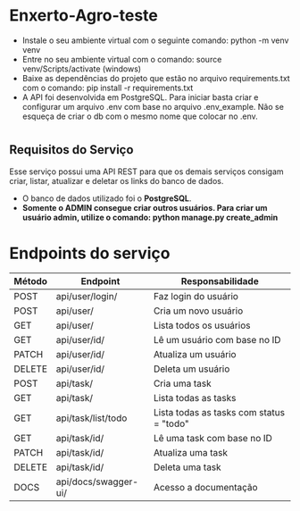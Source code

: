 # Enxerto-Agro-teste

 - Instale o seu ambiente virtual com o seguinte comando: python -m venv venv
 - Entre no seu ambiente virtual com o comando: source venv/Scripts/activate (windows)
 - Baixe as dependências do projeto que estão no arquivo requirements.txt com o comando: pip install -r requirements.txt
 - A API foi desenvolvida em PostgreSQL. Para iniciar basta criar e configurar um arquivo .env com base no arquivo .env_example. Não se esqueça de criar o db com o mesmo nome que colocar no .env.

#

## Requisitos do Serviço

Esse serviço possui uma API REST para que os demais serviços consigam criar, listar, atualizar e deletar os links do banco de dados.

- O banco de dados utilizado foi  o **PostgreSQL**.
- **Somente o ADMIN consegue criar outros usuários. Para criar um usuário admin, utilize o comando: python manage.py create_admin**

#

# Endpoints do serviço

| Método | Endpoint             | Responsabilidade                               |
| ------ | -------------------- | ---------------------------------------------- |
| POST   | api/user/login/      | Faz login do usuário                           |
| POST   | api/user/            | Cria um novo usuário                           |
| GET    | api/user/            | Lista todos os usuários                        |
| GET    | api/user/id/         | Lê um usuário com base no ID                   |
| PATCH  | api/user/id/         | Atualiza um usuário                            |
| DELETE | api/user/id/         | Deleta um usuário                              |
| POST   | api/task/            | Cria uma task                                  |
| GET    | api/task/            | Lista todas as tasks                           |
| GET    | api/task/list/todo   | Lista todas as tasks com status = "todo"       |
| GET    | api/task/id/         | Lê uma task com base no ID                     |
| PATCH  | api/task/id/         | Atualiza uma task                              |
| DELETE | api/task/id/         | Deleta uma task                                |
| DOCS   | api/docs/swagger-ui/ | Acesso a documentação                          |


